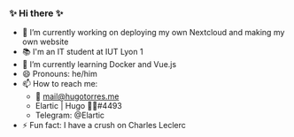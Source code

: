 ### ✨ Hi there ✨

- 🔭 I’m currently working on deploying my own Nextcloud and making my own website
- 📚 I'm an IT student at IUT Lyon 1
- 🌱 I’m currently learning Docker and Vue.js
- 😄 Pronouns: he/him
- 📫 How to reach me: 
  - 📧 mail@hugotorres.me
  - Elartic | Hugo 💙👑#4493
  - Telegram: @Elartic
- ⚡ Fun fact: I have a crush on Charles Leclerc
